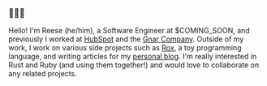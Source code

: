 ### 🌱🌱🌱

Hello!
I'm Reese (he/him), a Software Engineer at $COMING_SOON, and previously I worked at [HubSpot](https://hubspot.com) and the [Gnar Company](https://thegnar.co).
Outside of my work, I work on various side projects such as [Rox](https://github.com/reese/rox), a toy programming language, and writing articles for my [personal blog](https://reesew.io). I'm really interested in Rust and Ruby (and using them together!) and would love to collaborate on any related projects.

<!--
**reese/reese** is a ✨ _special_ ✨ repository because its `README.md` (this file) appears on your GitHub profile.

Here are some ideas to get you started:

- 🔭 I’m currently working on ...
- 🌱 I’m currently learning ...
- 👯 I’m looking to collaborate on ...
- 🤔 I’m looking for help with ...
- 💬 Ask me about ...
- 📫 How to reach me: ...
- 😄 Pronouns: ...
- ⚡ Fun fact: ...
-->
